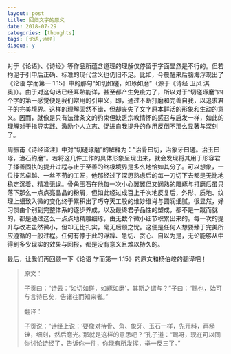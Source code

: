 ```yaml
---
layout: post
title: 回归文字的原义
date: 2018-07-29
categories: [thoughts]
tags: [论语,诗经]
disqus: y
---
```


对于《论语》、《诗经》等作品所蕴含道理的理解仅停留于字面显然是不行的。但若拘泥于引申后正确、标准的现代含义也仍旧不足。比如，今晨醒来后脑海浮现出了《论语 学而第一 1.15》中的那句“如切如磋，如琢如磨”（源于《诗经 卫风 淇奥》）。由于对这句话已经耳熟能详，甚至都产生免疫力了，所以对于“切磋琢磨”四个字的第一感觉便是我们常用的引申义，即，通过不断打磨和完善自我，以追求君子的完美境界。这样的理解固然不错，但却丧失了文字原本鲜活的形象和生动的意义。因而，就像是只有法律条文的约束但缺乏宗教情怀的感召与启发一样，如此的理解对于指导实践、激励个人立志、促进自我提升的作用反倒不那么显著与深刻了。

周振甫《诗经译注》中对“切磋琢磨”的解释为：“治骨曰切，治象牙曰磋。治玉曰琢，治石约磨”。若将这几件工作的具体形象呈现出来，就会发现将其用于形容君子择善固执的提升过程与止于至善的终极境界是多么地恰如其分了。可以想象，一位技艺卓越、一丝不苟的工匠，他那经过了深思熟虑后的每一刀切下去都是无比地稳定沉着、精准无误。骨角玉石在他每一次小心翼翼但又娴熟的雕琢与打磨后虽只落下那么一点点亮晶晶的粉屑，但如此经过成百上千次地反复后，外形、质地、纹理上细致入微的变化终于累积出了巧夺天工般的维妙维肖与圆润细腻。很显然，好习惯由个别到完整体系的逐步养成，以及最终君子品性的塑成，都不是一蹴而就的，都是通过这么一点点地精雕细琢，由无数个微小细节积累出来的。每一次的提升与改进虽然微小，但却无比扎实，毫无后顾之忧。这便是任何人想要臻于完美所应遵循的一般过程。任何有悖于此的浮躁、急切、贪心、自以为是，无论能够从中得到多少现实的效果与回报，都是没有意义且难以持久的。

最后，让我们再回顾一下《论语 学而第一 1.15》的原文和杨伯峻的翻译吧！

> 原文：
>
> 子贡曰：“诗云：‘如切如磋，如琢如磨’，其斯之谓与？”子曰：“赐也，始可与言诗已矣，告诸往而知来者。”
>
> 翻译：
>
> 子贡说：“诗经上说：‘要像对待骨、角、象牙、玉石一样，先开料，再糙锉，细刻，然后磨光。’那就是这样的意思吧？”孔子道：“赐呀，现在可以同你讨论诗经了，告诉你一件，你能有所发挥，举一反三了。”
